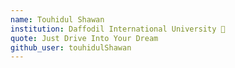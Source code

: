 ```yaml
---
name: Touhidul Shawan
institution: Daffodil International University 🚩
quote: Just Drive Into Your Dream
github_user: touhidulShawan
---
```

